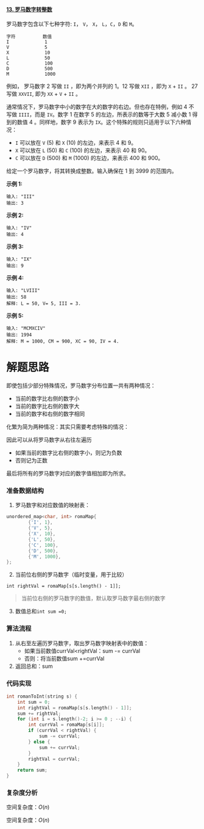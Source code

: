 #### [13. 罗马数字转整数](https://leetcode-cn.com/problems/roman-to-integer/)

罗马数字包含以下七种字符: `I`， `V`， `X`， `L`，`C`，`D` 和 `M`。

```
字符          数值
I             1
V             5
X             10
L             50
C             100
D             500
M             1000
```

例如， 罗马数字 2 写做 `II` ，即为两个并列的 1。12 写做 `XII` ，即为 `X` + `II` 。 27 写做 `XXVII`, 即为 `XX` + `V` + `II` 。

通常情况下，罗马数字中小的数字在大的数字的右边。但也存在特例，例如 4 不写做 `IIII`，而是 `IV`。数字 1 在数字 5 的左边，所表示的数等于大数 5 减小数 1 得到的数值 4 。同样地，数字 9 表示为 `IX`。这个特殊的规则只适用于以下六种情况：

- `I` 可以放在 `V` (5) 和 `X` (10) 的左边，来表示 4 和 9。
- `X` 可以放在 `L` (50) 和 `C` (100) 的左边，来表示 40 和 90。 
- `C` 可以放在 `D` (500) 和 `M` (1000) 的左边，来表示 400 和 900。

给定一个罗马数字，将其转换成整数。输入确保在 1 到 3999 的范围内。

 

**示例 1:**

```
输入: "III"
输出: 3
```

**示例 2:**

```
输入: "IV"
输出: 4
```

**示例 3:**

```
输入: "IX"
输出: 9
```

**示例 4:**

```
输入: "LVIII"
输出: 58
解释: L = 50, V= 5, III = 3.
```

**示例 5:**

```
输入: "MCMXCIV"
输出: 1994
解释: M = 1000, CM = 900, XC = 90, IV = 4.
```

# 解题思路

即使包括少部分特殊情况，罗马数字分布位置一共有两种情况：

- 当前的数字比右侧的数字小
- 当前的数字比右侧的数字大
- 当前的数字和右侧的数字相同

化繁为简为两种情况：其实只需要考虑特殊的情况：

因此可以从将罗马数字从右往左遍历

- 如果当前的数字比右侧的数字小，则记为负数
- 否则记为正数

最后将所有的罗马数字对应的数字值相加即为所求。

### 准备数据结构

1. 罗马数字和对应数值的映射表：

```c++
unordered_map<char, int> romaMap{
        {'I', 1},
        {'V', 5},
        {'X', 10},
        {'L', 50},
        {'C', 100},
        {'D', 500},
        {'M', 1000},
};
```

2. 当前位右侧的罗马数字（临时变量，用于比较）

`int rightVal = romaMap[s[s.length() - 1]];`

> 当前位右侧的罗马数字的数值，默认取罗马数字最右侧的数字

3. 数值总和`int sum =0;`

### 算法流程

1. 从右至左遍历罗马数字，取出罗马数字映射表中的数值：
   - 如果当前数值currVal<rightVal：sum -= currVal
   - 否则：将当前数值sum +=currVal
2. 返回总和：sum

### 代码实现

```c++
int romanToInt(string s) {
    int sum = 0;
    int rightVal = romaMap[s[s.length() - 1]];
    sum += rightVal;
    for (int i = s.length()-2; i >= 0 ; --i) {
        int currVal = romaMap[s[i]];
        if (currVal < rightVal) {
            sum -= currVal;
        } else {
            sum += currVal;
        }
        rightVal = currVal;
    }
    return sum;
}
```

### 复杂度分析

空间复杂度：$O(n)$

空间复杂度：$O(n)$
